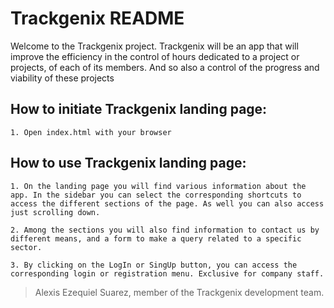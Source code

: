 # Trackgenix README
Welcome to the Trackgenix project. Trackgenix will be an app that will improve the efficiency in the control of hours dedicated to a project or projects, of each of its members. And so also a control of the progress and viability of these projects

## How to initiate Trackgenix landing page:
```
1. Open index.html with your browser
```
## How to use Trackgenix landing page:
```
1. On the landing page you will find various information about the app. In the sidebar you can select the corresponding shortcuts to access the different sections of the page. As well you can also access just scrolling down.

2. Among the sections you will also find information to contact us by different means, and a form to make a query related to a specific sector. 

3. By clicking on the LogIn or SingUp button, you can access the corresponding login or registration menu. Exclusive for company staff.
```

> Alexis Ezequiel Suarez, member of the Trackgenix development team.